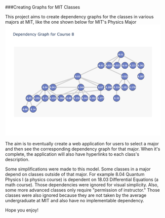 ###Creating Graphs for MIT Classes

This project aims to create dependency graphs for the classes in various majors at MIT, like the one shown below for MIT's Physics Major
![image](course-8-graph.png)


The aim is to eventually create a web application for users to select a major and then see the corresponding dependency graph for that major.
When it's complete, the application will also have hyperlinks to each class's description.


Some simplifications were made to this model. Some classes in a major depend on classes outside of that major. For example
8.04 Quantum Physics I (a physics course) is dependent on 18.03 Differential Equations (a math course). Those dependencies were
ignored for visual simplicity. Also, some more advanced classes only require "permission of instructor." Those classes were also ignored
because they are not taken by the average undergraduate at MIT and also have no implementable dependency.


Hope you enjoy!